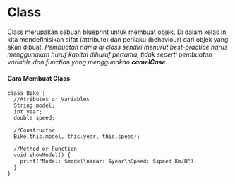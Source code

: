 # Class
Class merupakan sebuah blueprint untuk membuat objek. Di dalam kelas ini kita mendefinisikan sifat (attribute) dan perilaku (behaviour) dari objek yang akan dibuat.
*Pembuatan nama di class sendiri menurut best-practice harus menggunakan huruf kapital dihuruf pertama, tidak seperti pembuatan variable dan function yang menggunakan **camelCase***.

#### Cara Membuat Class
```
class Bike {
  //Atributes or Variables
  String model;
  int year;
  double speed;

  //Constructor
  Bike(this.model, this.year, this.speed);

  //Method or Function
  void showModel() {
    print("Model: $model\nYear: $year\nSpeed: $speed Km/H");
  }
}
```

